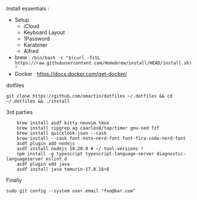 Install essentials : 
* Setup
    * iCloud
    * Keyboard Layout
    * 1Password
    * Karabiner
    * Alfred
* brew : `/bin/bash -c "$(curl -fsSL https://raw.githubusercontent.com/Homebrew/install/HEAD/install.sh)"`
* Docker : https://docs.docker.com/get-docker/

dotfiles
```
git clone https://github.com/omartin/dotfiles ~/.dotfiles && cd ~/.dotfiles && ./install
```


3rd parties
```
    brew install asdf kitty neovim tmux
    brew install ripgrep ag caarlos0/tap/timer gnu-sed fzf
    brew install quicklook-json --cask
    brew install --cask font-noto-nerd-font font-fira-code-nerd-font
    asdf plugin add nodejs
    asdf install nodejs 18.20.8 # ~/.tool-versions !
    npm install -g typescript typescript-language-server diagnostic-languageserver eslint_d
    asdf plugin add java
    asdf install java temurin-17.0.16+8 
```

Finally
```
sudo git config --system user.email "foo@bar.com"
```
